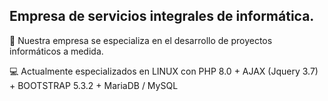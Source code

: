 ## Empresa de servicios integrales de informática.

:briefcase: Nuestra empresa se especializa en el desarrollo de proyectos informáticos a medida.

💻 Actualmente especializados en LINUX con PHP 8.0 + AJAX (Jquery 3.7) + BOOTSTRAP 5.3.2 + MariaDB / MySQL
<!--
**corebytes/corebytes** is a ✨ _special_ ✨ repository because its `README.md` (this file) appears on your GitHub profile.

Here are some ideas to get you started:

- 🔭 I’m currently working on ...
- 🌱 I’m currently learning ...
- 👯 I’m looking to collaborate on ...
- 🤔 I’m looking for help with ...
- 💬 Ask me about ...
- 📫 How to reach me: ...
- 😄 Pronouns: ...
- ⚡ Fun fact: ...
-->
